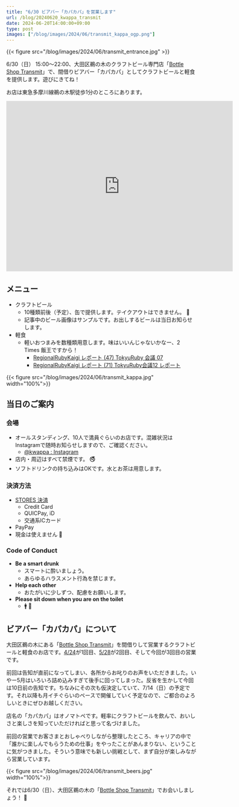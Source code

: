 ```yaml
---
title: "6/30 ビアバー「カパカパ」を営業します"
url: /blog/20240620_kwappa_transmit
date: 2024-06-20T14:00:00+09:00
type: post
images: ["/blog/images/2024/06/transmit_kappa_ogp.png"]
---
```


{{< figure src="/blog/images/2024/06/transmit_entrance.jpg" >}}

6/30（日） 15:00〜22:00、大田区鵜の木のクラフトビール専門店「[Bottle Shop Transmit](https://bottle-shop-transmit.square.site/)」で、間借りビアバー「カパカパ」としてクラフトビールと軽食を提供します。遊びにきてね！

お店は東急多摩川線鵜の木駅徒歩1分のところにあります。

<iframe src="https://www.google.com/maps/embed?pb=!1m18!1m12!1m3!1d3245.0951759408395!2d139.6797118!3d35.5760426!2m3!1f0!2f0!3f0!3m2!1i1024!2i768!4f13.1!3m3!1m2!1s0x60185ff7986849b1%3A0xdc54fcfc23ca0393!2z44CSMTQ2LTAwOTEg5p2x5Lqs6YO95aSn55Sw5Yy66bWc44Gu5pyo77yS5LiB55uu77yR77yW4oiS77yR77yZ!5e0!3m2!1sja!2sjp!4v1713163139937!5m2!1sja!2sjp" width="600" height="450" style="border:0;" allowfullscreen="" loading="lazy" referrerpolicy="no-referrer-when-downgrade"></iframe>

## メニュー

- クラフトビール
  - 10種類前後（予定）、缶で提供します。テイクアウトはできません。 :pray:
  - 記事中のビール画像はサンプルです。お出しするビールは当日お知らせします。
- 軽食
  - 軽いおつまみを数種類用意します。味はいいんじゃないかなー、2 Times 飯王ですから！
    - [RegionalRubyKaigi レポート (47) TokyuRuby 会議 07](https://magazine.rubyist.net/articles/0050/0050-TokyuRubyKaigi07Report.html)
    - [RegionalRubyKaigi レポート (71) TokyuRuby会議12 レポート](https://magazine.rubyist.net/articles/0059/0059-TokyuRubyKaigi12Report.html)

{{< figure src="/blog/images/2024/06/transmit_kappa.jpg" width="100%">}}

<!--more-->

## 当日のご案内

### 会場

- オールスタンディング、10人で満員ぐらいのお店です。混雑状況はInstagramで随時お知らせしますので、ご確認ください。
  - [@kwappa : Instagram](https://www.instagram.com/kwappa)
- 店内・周辺はすべて禁煙です。 :no_smoking:
- ソフトドリンクの持ち込みはOKです。水とお茶は用意します。

### 決済方法

- [STORES 決済](https://stores.jp/payments)
  - Credit Card
  - QUICPay, iD
  - 交通系ICカード
- PayPay
- 現金は使えません :bow:

### Code of Conduct

- **Be a smart drunk**
  - スマートに酔いましょう。
  - あらゆるハラスメント行為を禁じます。
- **Help each other**
  - おたがいに少しずつ、配慮をお願いします。
- **Please sit down when you are on the toilet**
  - :mens: :pray:

## ビアバー「カパカパ」について

大田区鵜の木にある「[Bottle Shop Transmit](https://www.instagram.com/bottle_shop_transmit/)」を間借りして営業するクラフトビールと軽食のお店です。[4/24](/blog/20240415_kwappa_transmit/)が1回目、[5/28](https://x.com/kwappa/status/1795297568056123653)が2回目、そして今回が3回目の営業です。

前回は告知が直前になってしまい、各所からお叱りのお声をいただきました。いやー5月はいろいろ詰め込みすぎて後手に回ってしまった。反省を生かして今回は10日前の告知です。ちなみにその次も仮決定していて、7/14（日）の予定です。それ以降も月イチぐらいのペースで開催していく予定なので、ご都合のよろしいときにぜひお越しください。

店名の「カパカパ」はオノマトペです。軽率にクラフトビールを飲んで、おいしさと楽しさを知っていただければと思って名づけました。

前回の営業でお客さまとおしゃべりしながら整理したところ、キャリアの中で「誰かに楽しんでもらうための仕事」をやったことがあんまりない、ということに気がつきました。そういう意味でも新しい挑戦として、まず自分が楽しみながら営業しています。

{{< figure src="/blog/images/2024/06/transmit_beers.jpg" width="100%">}}

それでは6/30（日）、大田区鵜の木の「[Bottle Shop Transmit](https://www.instagram.com/bottle_shop_transmit/)」でお会いしましょう！ :beer:
